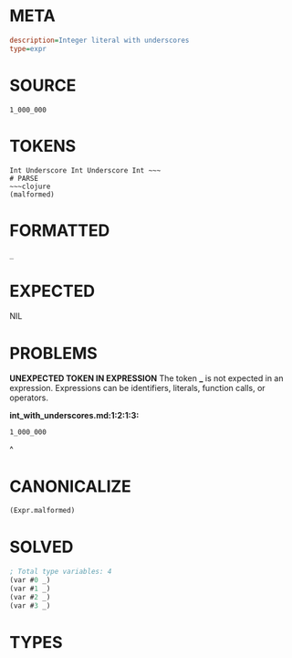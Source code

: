 # META
~~~ini
description=Integer literal with underscores
type=expr
~~~
# SOURCE
~~~roc
1_000_000
~~~
# TOKENS
~~~text
Int Underscore Int Underscore Int ~~~
# PARSE
~~~clojure
(malformed)
~~~
# FORMATTED
~~~roc
_
~~~
# EXPECTED
NIL
# PROBLEMS
**UNEXPECTED TOKEN IN EXPRESSION**
The token **_** is not expected in an expression.
Expressions can be identifiers, literals, function calls, or operators.

**int_with_underscores.md:1:2:1:3:**
```roc
1_000_000
```
 ^


# CANONICALIZE
~~~clojure
(Expr.malformed)
~~~
# SOLVED
~~~clojure
; Total type variables: 4
(var #0 _)
(var #1 _)
(var #2 _)
(var #3 _)
~~~
# TYPES
~~~roc
~~~
